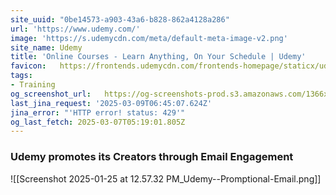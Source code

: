 ```yaml
---
site_uuid: "0be14573-a903-43a6-b828-862a4128a286"
url: 'https://www.udemy.com/'
image: 'https://s.udemycdn.com/meta/default-meta-image-v2.png'
site_name: Udemy
title: 'Online Courses - Learn Anything, On Your Schedule | Udemy'
favicon:   https://frontends.udemycdn.com/frontends-homepage/staticx/udemy/images/v8/favicon-32x32.png
tags:
- Training
og_screenshot_url:   https://og-screenshots-prod.s3.amazonaws.com/1366x768/80/false/2e98d4b3ecf1ecbf05a89073f0a5057aacc2f0fdd43195cab6a4f1bd2d87c50d.jpeg
last_jina_request: '2025-03-09T06:45:07.624Z'
jina_error: "'HTTP error! status: 429'"
og_last_fetch: 2025-03-07T05:19:01.805Z
---
```



### Udemy promotes its Creators through Email Engagement
![[Screenshot 2025-01-25 at 12.57.32 PM_Udemy--Promptional-Email.png]]
